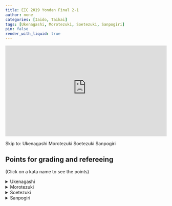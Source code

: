 ```yaml
---
title: EIC 2019 Yondan Final 2-1
author: none
categories: [Iaido, Taikai]
tags: [Ukenagashi, Morotezuki, Soetezuki, Sanpogiri]
pin: false
render_with_liquid: true
---
```


<style>
.yt {
  position: relative;
  display: block;
  width: 100%; /* width of iframe wrapper */
  height: 0;
  margin: auto;
  padding: 0% 0% 56.25%; /* 16:9 ratio */
  overflow: hidden;
}
.yt iframe {
  position: absolute;
  top: 0; bottom: 0; left: 0;
  width: 100%;
  height: 100%;
  border: 0;
}
</style>


<div class="yt">
  <iframe name="recording" width="560" height="315" src="https://www.youtube-nocookie.com/embed/XMZ8VNIQjkE?start=0" allow="autoplay;" allowfullscreen></iframe>
</div>

Skip to: <a href="https://www.youtube-nocookie.com/embed/XMZ8VNIQjkE?start=114&autoplay=1" style="text-decoration: none;" target="recording">Ukenagashi</a> <a href="https://www.youtube-nocookie.com/embed/XMZ8VNIQjkE?start=162&autoplay=1" style="text-decoration: none;" target="recording">Morotezuki</a> <a href="https://www.youtube-nocookie.com/embed/XMZ8VNIQjkE?start=209&autoplay=1" style="text-decoration: none;" target="recording">Soetezuki</a> <a href="https://www.youtube-nocookie.com/embed/XMZ8VNIQjkE?start=253&autoplay=1" style="text-decoration: none;" target="recording">Sanpogiri</a> 

<!--VID2
<div class="yt">
  <iframe width="560" height="315" src="https://www.youtube-nocookie.com/embed/XMZ8VNIQjkE2?start=02" allowfullscreen></iframe>
</div>
VID2-->
<!--timestamps2-->
## Points for grading and refereeing
(Click on a kata name to see the points)


<details>
<summary>
Ukenagashi
</summary>
<blockquote>
a. When the parry is made, does it protect the upper body?<br>
b. Is the left foot brought back behind the right foot and the cut made along the Kesa line?<br>
c. After the cut has been made, is the left hand in front of the navel and the sword tip a little below horizontal?
</blockquote>
</details>

<details>
<summary>
Morotezuki
</summary>
<blockquote>
a. Is the initial cut correctly made from the opponent's upper head down to their chin when making Nuki Uchi?<br>
b. Does the performer bring their left foot up behind their right? Is Chudan No Kamae correctly made and the sword thrust into the correct target of the body? Is the thrust made with certainty?<br>
c. Does the performer bring their sword above their head in a parrying action when pulling it out from the first opponent?
</blockquote>
</details>

<details>
<summary>
Soetezuki
</summary>
<blockquote>
a. When the initial diagonal cut is made from the opponent's right shoulder down through to the waist, is the right hand at the height of the navel and the sword tip slightly above the horizontal level?<br>
b. Is the sword held securely between the left thumb and forefinger with the right hand near the hip?<br>
c. Does the right hand finish in front of the navel after making the thrust and does the thrusting action adequately reach the opponent's body?<br>
d. When showing Zanshin, is the right elbow naturally straight and the right hand no higher or lower than the chest level?
</blockquote>
</details>

<details>
<summary>
Sanpogiri
</summary>
<blockquote>
a. Is the initial cut to the first opponent made through the correct diagonal angle from the top right side of the head down to the base of the chin?<br>
b. Is the cut to the opponent on the left performed without hesitation?<br>
c. Is the sword brought up to Furikaburi with a parrying action and does the last cut finish at the horizontal?
</blockquote>
</details>

